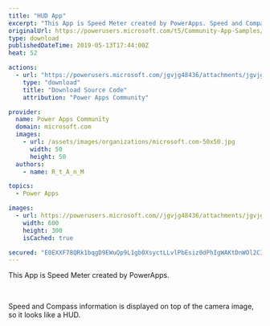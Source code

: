 ```yaml
---
title: "HUD App"
excerpt: "This App is Speed Meter created by PowerApps. Speed and Compass information is displayed on top of the camera image, so it looks like a HUD."
originalUrl: https://powerusers.microsoft.com/t5/Community-App-Samples/HUD-App/td-p/282328
type: download
publishedDateTime: 2019-05-13T17:44:00Z
heat: 52

actions:
  - url: "https://powerusers.microsoft.com/jgvjg48436/attachments/jgvjg48436/AppFeedbackGallery/182/5/HUD%20Speed%20Meter.msapp"
    type: "download"
    title: "Download Source Code"
    attribution: "Power Apps Community"

provider:
  name: Power Apps Community
  domain: microsoft.com
  images:
    - url: /assets/images/organizations/microsoft.com-50x50.jpg
      width: 50
      height: 50
  authors:
    - name: R_t_A_n_M

topics:
  - Power Apps

images:
  - url: https://powerusers.microsoft.com//jgvjg48436/attachments/jgvjg48436/AppFeedbackGallery/182/2/HUD%20Speed%20Meter%20Thumb.jpg
    width: 600
    height: 300
    isCached: true

secured: "E0EXXF78QRk1bqgD9EWuQp9L1gb0XsyctLLvlPbEsiz0dPhIgWAKtDnWOl2CIO42D+Mru5RjLwyLkJka1z5Qb3Fq/torKe5h/ZfM2uA9888Oxy6/HbOtSyBJi+nqkSgCbRTTpG075f86jtqYdQ+2JzhNFapJ3BAq6TpYfocEcdfGZ0u2GI3XeHrtBnvSvMD6oNfLEV9SAZyrx5EE36cPuTw5CqEI113qn4oWbi7yf0hLUrE8vALay1PSDZwiEe3DvXylm9NzunnMive5VL8cHu2o3MO88Ph3FZUgNh9POrVeDT+Rs1CE5AKQq2t9LiHLFIPYu/RR69UcFDhiMEA9NXc0GJdqRc9joFpeGMWGIp2MTDbkE/M6dYspsoGQOIUgnsholLaTXZgu4nkZhLQ7R4J2x2uqC83al7xO917+ohCHURZWwiUQoSn8vb3eeD9/;TTkYBCGXHdq/+W7/wyVZTQ=="
---
```

<p>This App is Speed Meter created by PowerApps.</p><p>&nbsp;</p><p>Speed and Compass information is displayed on top of the camera image, so it looks like a HUD.</p>

